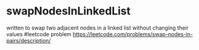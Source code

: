 # swapNodesInLinkedList
written to swap two adjacent nodes in a linked list without changing their values
#leetcode problem https://leetcode.com/problems/swap-nodes-in-pairs/description/
